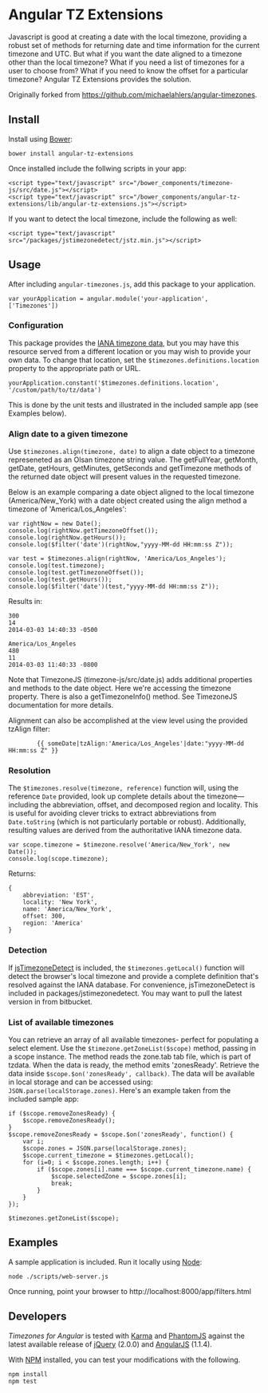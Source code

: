 # Angular TZ Extensions

Javascript is good at creating a date with the local timezone, providing a robust set of methods for returning date and time information for the current timezone and UTC. But what if you want the date aligned to a timezone other than the local timezone? What if you need a list of timezones for a user to choose from? What if you need to know the offset for a particular timezone? Angular TZ Extensions provides the solution.

Originally forked from  https://github.com/michaelahlers/angular-timezones.

## Install 

Install using [Bower](https://github.com/bower/bower):

    bower install angular-tz-extensions

Once installed include the follwing scripts in your app:

    <script type="text/javascript" src="/bower_components/timezone-js/src/date.js"></script>
    <script type="text/javascript" src="/bower_components/angular-tz-extensions/lib/angular-tz-extensions.js"></script>

If you want to detect the local timezone, include the following as well:

	<script type="text/javascript" src="/packages/jstimezonedetect/jstz.min.js"></script>
    
## Usage

After including `angular-timezones.js`, add this package to your application.

    var yourApplication = angular.module('your-application', ['Timezones'])

### Configuration

This package provides the [IANA timezone data](http://iana.org/time-zones), but you may have this resource served from a different location or you may wish to provide your own data. To change that location, set the `$timezones.definitions.location` property to the appropriate path or URL.

    yourApplication.constant('$timezones.definitions.location', '/custom/path/to/tz/data')

This is done by the unit tests and illustrated in the included sample app (see Examples below).

### Align date to a given timezone

Use `$timezones.align(timezone, date)` to align a date object to a timezone represeneted as an Olsan timezone string value. The getFullYear, getMonth, getDate, getHours, getMinutes, getSeconds and getTimezone methods of the returned date object will present values in the requested timezone.

Below is an example comparing a date object aligned to the local timezone (America/New_York) with a date object created using the align method a timezone of 'America/Los_Angeles':

	var rightNow = new Date();
	console.log(rightNow.getTimezoneOffset());
	console.log(rightNow.getHours());
	console.log($filter('date')(rightNow,"yyyy-MM-dd HH:mm:ss Z"));

	var test = $timezones.align(rightNow, 'America/Los_Angeles'); 
	console.log(test.timezone);
	console.log(test.getTimezoneOffset());
	console.log(test.getHours());
	console.log($filter('date')(test,"yyyy-MM-dd HH:mm:ss Z"));

Results in:

	300 
	14
	2014-03-03 14:40:33 -0500
	
	America/Los_Angeles
	480
	11
	2014-03-03 11:40:33 -0800

Note that TimezoneJS (timezone-js/src/date.js) adds additional properties and methods to the date object. Here we're accessing the timezone property. There is also a getTimezoneInfo() method. See TimezoneJS documentation for more details. 

Alignment can also be accomplished at the view level using the provided tzAlign filter:

			{{ someDate|tzAlign:'America/Los_Angeles'|date:"yyyy-MM-dd HH:mm:ss Z" }}

### Resolution

The `$timezones.resolve(timezone, reference)` function will, using the reference `Date` provided, look up complete details about the timezone&mdash;including the abbreviation, offset, and decomposed region and locality. This is useful for avoiding clever tricks to extract abbreviations from `Date.toString` (which is not particularly portable or robust). Additionally, resulting values are derived from the authoritative IANA timezone data.
	
    var scope.timezone = $timezone.resolve('America/New_York', new Date());
    console.log(scope.timezone);

Returns:
    
    {
        abbreviation: 'EST',
        locality: 'New York',
        name: 'America/New_York',
        offset: 300,
        region: 'America'
    }

### Detection

If [jsTimezoneDetect](https://bitbucket.org/pellepim/jstimezonedetect) is included, the `$timezones.getLocal()` function will detect the browser's local timezone and provide a complete definition that's resolved against the IANA database. For convenience, jsTimezoneDetect is included in packages/jstimezonedetect. You may want to pull the latest version in from bitbucket.



### List of available timezones

You can retrieve an array of all available timezones- perfect for populating a select element. Use the `$timezone.getZoneList($scope)` method, passing in a scope instance. The method reads the zone.tab tab file, which is part of tzdata. When the data is ready, the method emits 'zonesReady'. Retrieve the data inside `$scope.$on('zonesReady', callback)`. The data will be available in local storage and can be accessed using: `JSON.parse(localStorage.zones)`. Here's an example taken from the included sample app:  
    
    if ($scope.removeZonesReady) {
        $scope.removeZonesReady();
    }
    $scope.removeZonesReady = $scope.$on('zonesReady', function() {
        var i;
        $scope.zones = JSON.parse(localStorage.zones);
        $scope.current_timezone = $timezones.getLocal();
        for (i=0; i < $scope.zones.length; i++) {
            if ($scope.zones[i].name === $scope.current_timezone.name) {
                $scope.selectedZone = $scope.zones[i];
                break;
            }
        }
    });

    $timezones.getZoneList($scope);

## Examples

A sample application is included. Run it locally using [Node](http://nodejs.org):

    node ./scripts/web-server.js

Once running, point your browser to http://localhost:8000/app/filters.html

## Developers

_Timezones for Angular_ is tested with [Karma](http://karma-runner.github.io/) and [PhantomJS](http://phantomjs.org/) against the latest available release of [jQuery](http://jquery.com/) (2.0.0) and [AngularJS](http://angularjs.com/) (1.1.4).

With [NPM](http://npmjs.com/) installed, you can test your modifications with the following.

    npm install
    npm test
